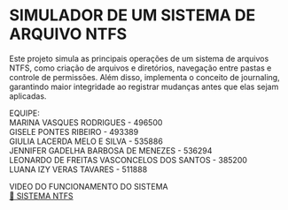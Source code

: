 # SIMULADOR DE UM SISTEMA DE ARQUIVO NTFS  
Este projeto simula as principais operações de um sistema de arquivos NTFS, como criação de arquivos e diretórios, navegação entre pastas e controle de permissões. Além disso, implementa o conceito de journaling, garantindo maior integridade ao registrar mudanças antes que elas sejam aplicadas.

EQUIPE:  
MARINA VASQUES RODRIGUES - 496500  
GISELE PONTES RIBEIRO - 493389  
GIULIA LACERDA MELO E SILVA - 535886  
JENNIFER GADELHA BARBOSA DE MENEZES - 536294  
LEONARDO DE FREITAS VASCONCELOS DOS SANTOS - 385200  
LUANA IZY VERAS TAVARES - 511888  

VIDEO DO FUNCIONAMENTO DO SISTEMA  
[🎥 SISTEMA NTFS](https://youtu.be/uk2pqZeHQaQ)  


   
